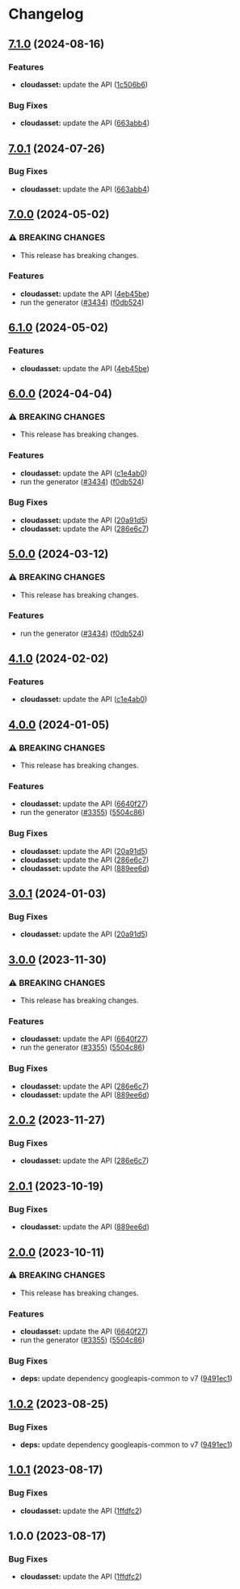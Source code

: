 # Changelog

## [7.1.0](https://github.com/googleapis/google-api-nodejs-client/compare/cloudasset-v7.0.1...cloudasset-v7.1.0) (2024-08-16)


### Features

* **cloudasset:** update the API ([1c506b6](https://github.com/googleapis/google-api-nodejs-client/commit/1c506b62cc9ad1d8975c31c23150d812d6430338))


### Bug Fixes

* **cloudasset:** update the API ([663abb4](https://github.com/googleapis/google-api-nodejs-client/commit/663abb42ba1409aa2ee9062eedb836cba07f1c29))

## [7.0.1](https://github.com/googleapis/google-api-nodejs-client/compare/cloudasset-v7.0.0...cloudasset-v7.0.1) (2024-07-26)


### Bug Fixes

* **cloudasset:** update the API ([663abb4](https://github.com/googleapis/google-api-nodejs-client/commit/663abb42ba1409aa2ee9062eedb836cba07f1c29))

## [7.0.0](https://github.com/googleapis/google-api-nodejs-client/compare/cloudasset-v6.1.0...cloudasset-v7.0.0) (2024-05-02)


### ⚠ BREAKING CHANGES

* This release has breaking changes.

### Features

* **cloudasset:** update the API ([4eb45be](https://github.com/googleapis/google-api-nodejs-client/commit/4eb45bed03811fb3f5c18967a0c7128ced2ee011))
* run the generator ([#3434](https://github.com/googleapis/google-api-nodejs-client/issues/3434)) ([f0db524](https://github.com/googleapis/google-api-nodejs-client/commit/f0db524bb26f05cea3dec4c0ed66b496399e3857))

## [6.1.0](https://github.com/googleapis/google-api-nodejs-client/compare/cloudasset-v6.0.0...cloudasset-v6.1.0) (2024-05-02)


### Features

* **cloudasset:** update the API ([4eb45be](https://github.com/googleapis/google-api-nodejs-client/commit/4eb45bed03811fb3f5c18967a0c7128ced2ee011))

## [6.0.0](https://github.com/googleapis/google-api-nodejs-client/compare/cloudasset-v5.0.0...cloudasset-v6.0.0) (2024-04-04)


### ⚠ BREAKING CHANGES

* This release has breaking changes.

### Features

* **cloudasset:** update the API ([c1e4ab0](https://github.com/googleapis/google-api-nodejs-client/commit/c1e4ab0341851388657390bac164e19ef9d75b7a))
* run the generator ([#3434](https://github.com/googleapis/google-api-nodejs-client/issues/3434)) ([f0db524](https://github.com/googleapis/google-api-nodejs-client/commit/f0db524bb26f05cea3dec4c0ed66b496399e3857))


### Bug Fixes

* **cloudasset:** update the API ([20a91d5](https://github.com/googleapis/google-api-nodejs-client/commit/20a91d5cb69672995e449e04d3c9224db2434fcc))
* **cloudasset:** update the API ([286e6c7](https://github.com/googleapis/google-api-nodejs-client/commit/286e6c7b1b3133a581d1b60764db994c703ce1f0))

## [5.0.0](https://github.com/googleapis/google-api-nodejs-client/compare/cloudasset-v4.1.0...cloudasset-v5.0.0) (2024-03-12)


### ⚠ BREAKING CHANGES

* This release has breaking changes.

### Features

* run the generator ([#3434](https://github.com/googleapis/google-api-nodejs-client/issues/3434)) ([f0db524](https://github.com/googleapis/google-api-nodejs-client/commit/f0db524bb26f05cea3dec4c0ed66b496399e3857))

## [4.1.0](https://github.com/googleapis/google-api-nodejs-client/compare/cloudasset-v4.0.0...cloudasset-v4.1.0) (2024-02-02)


### Features

* **cloudasset:** update the API ([c1e4ab0](https://github.com/googleapis/google-api-nodejs-client/commit/c1e4ab0341851388657390bac164e19ef9d75b7a))

## [4.0.0](https://github.com/googleapis/google-api-nodejs-client/compare/cloudasset-v3.0.1...cloudasset-v4.0.0) (2024-01-05)


### ⚠ BREAKING CHANGES

* This release has breaking changes.

### Features

* **cloudasset:** update the API ([6640f27](https://github.com/googleapis/google-api-nodejs-client/commit/6640f27cfe3c23ce94807f0692706a9ce58a4b30))
* run the generator ([#3355](https://github.com/googleapis/google-api-nodejs-client/issues/3355)) ([5504c86](https://github.com/googleapis/google-api-nodejs-client/commit/5504c86fd61740886047320e2ed70f02a164acd7))


### Bug Fixes

* **cloudasset:** update the API ([20a91d5](https://github.com/googleapis/google-api-nodejs-client/commit/20a91d5cb69672995e449e04d3c9224db2434fcc))
* **cloudasset:** update the API ([286e6c7](https://github.com/googleapis/google-api-nodejs-client/commit/286e6c7b1b3133a581d1b60764db994c703ce1f0))
* **cloudasset:** update the API ([889ee6d](https://github.com/googleapis/google-api-nodejs-client/commit/889ee6d080d14b7e9ccf5e073b14467e7ab7753a))

## [3.0.1](https://github.com/googleapis/google-api-nodejs-client/compare/cloudasset-v3.0.0...cloudasset-v3.0.1) (2024-01-03)


### Bug Fixes

* **cloudasset:** update the API ([20a91d5](https://github.com/googleapis/google-api-nodejs-client/commit/20a91d5cb69672995e449e04d3c9224db2434fcc))

## [3.0.0](https://github.com/googleapis/google-api-nodejs-client/compare/cloudasset-v2.0.2...cloudasset-v3.0.0) (2023-11-30)


### ⚠ BREAKING CHANGES

* This release has breaking changes.

### Features

* **cloudasset:** update the API ([6640f27](https://github.com/googleapis/google-api-nodejs-client/commit/6640f27cfe3c23ce94807f0692706a9ce58a4b30))
* run the generator ([#3355](https://github.com/googleapis/google-api-nodejs-client/issues/3355)) ([5504c86](https://github.com/googleapis/google-api-nodejs-client/commit/5504c86fd61740886047320e2ed70f02a164acd7))


### Bug Fixes

* **cloudasset:** update the API ([286e6c7](https://github.com/googleapis/google-api-nodejs-client/commit/286e6c7b1b3133a581d1b60764db994c703ce1f0))
* **cloudasset:** update the API ([889ee6d](https://github.com/googleapis/google-api-nodejs-client/commit/889ee6d080d14b7e9ccf5e073b14467e7ab7753a))

## [2.0.2](https://github.com/googleapis/google-api-nodejs-client/compare/cloudasset-v2.0.1...cloudasset-v2.0.2) (2023-11-27)


### Bug Fixes

* **cloudasset:** update the API ([286e6c7](https://github.com/googleapis/google-api-nodejs-client/commit/286e6c7b1b3133a581d1b60764db994c703ce1f0))

## [2.0.1](https://github.com/googleapis/google-api-nodejs-client/compare/cloudasset-v2.0.0...cloudasset-v2.0.1) (2023-10-19)


### Bug Fixes

* **cloudasset:** update the API ([889ee6d](https://github.com/googleapis/google-api-nodejs-client/commit/889ee6d080d14b7e9ccf5e073b14467e7ab7753a))

## [2.0.0](https://github.com/googleapis/google-api-nodejs-client/compare/cloudasset-v1.0.2...cloudasset-v2.0.0) (2023-10-11)


### ⚠ BREAKING CHANGES

* This release has breaking changes.

### Features

* **cloudasset:** update the API ([6640f27](https://github.com/googleapis/google-api-nodejs-client/commit/6640f27cfe3c23ce94807f0692706a9ce58a4b30))
* run the generator ([#3355](https://github.com/googleapis/google-api-nodejs-client/issues/3355)) ([5504c86](https://github.com/googleapis/google-api-nodejs-client/commit/5504c86fd61740886047320e2ed70f02a164acd7))


### Bug Fixes

* **deps:** update dependency googleapis-common to v7 ([9491ec1](https://github.com/googleapis/google-api-nodejs-client/commit/9491ec1cdc3c413e7d73edcfcd59cf5c28a7c855))

## [1.0.2](https://github.com/googleapis/google-api-nodejs-client/compare/cloudasset-v1.0.1...cloudasset-v1.0.2) (2023-08-25)


### Bug Fixes

* **deps:** update dependency googleapis-common to v7 ([9491ec1](https://github.com/googleapis/google-api-nodejs-client/commit/9491ec1cdc3c413e7d73edcfcd59cf5c28a7c855))

## [1.0.1](https://github.com/googleapis/google-api-nodejs-client/compare/cloudasset-v1.0.0...cloudasset-v1.0.1) (2023-08-17)


### Bug Fixes

* **cloudasset:** update the API ([1ffdfc2](https://github.com/googleapis/google-api-nodejs-client/commit/1ffdfc2b30744c2d089f890226872c380b951796))

## 1.0.0 (2023-08-17)


### Bug Fixes

* **cloudasset:** update the API ([1ffdfc2](https://github.com/googleapis/google-api-nodejs-client/commit/1ffdfc2b30744c2d089f890226872c380b951796))
